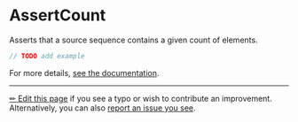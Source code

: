 # AssertCount

Asserts that a source sequence contains a given count of elements.

```c# --destination-file ../code/Program.cs --region statements --project ../code/TryMoreLinq.csproj
// TODO add example
```

For more details, [see the documentation][doc].

---

[&#x270F; Edit this page][edit] if you see a typo or wish to contribute an
improvement. Alternatively, you can also [report an issue you see][issue].


[edit]: https://github.com/morelinq/try/edit/master/assert-count.md
[issue]: https://github.com/morelinq/try/issues/new?title=AssertCount
[doc]: https://morelinq.github.io/3.1/ref/api/html/Overload_MoreLinq_MoreEnumerable_AssertCount.htm
